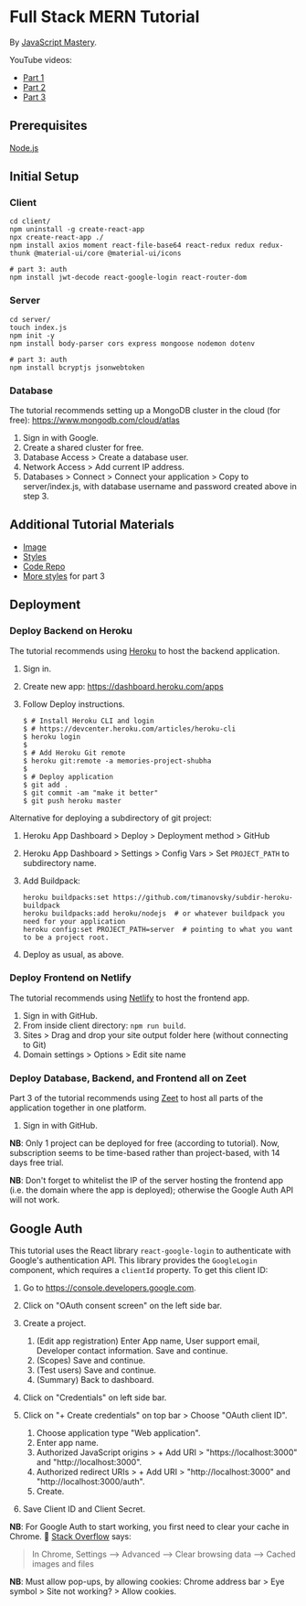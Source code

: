 Full Stack MERN Tutorial
===

By [JavaScript Mastery](https://www.youtube.com/channel/UCmXmlB4-HJytD7wek0Uo97A).

YouTube videos:
- [Part 1](https://youtu.be/ngc9gnGgUdA)
- [Part 2](https://youtu.be/aibtHnbeuio)
- [Part 3](https://youtu.be/LKlO8vLvUao)

Prerequisites
---

[Node.js](https://nodejs.org/en/)

Initial Setup
---

### Client

```shell
cd client/
npm uninstall -g create-react-app
npx create-react-app ./
npm install axios moment react-file-base64 react-redux redux redux-thunk @material-ui/core @material-ui/icons

# part 3: auth
npm install jwt-decode react-google-login react-router-dom
```

### Server

```shell
cd server/
touch index.js
npm init -y
npm install body-parser cors express mongoose nodemon dotenv

# part 3: auth
npm install bcryptjs jsonwebtoken
```

### Database

The tutorial recommends setting up a MongoDB cluster in the cloud (for free): <https://www.mongodb.com/cloud/atlas>

1. Sign in with Google.
1. Create a shared cluster for free.
1. Database Access > Create a database user.
1. Network Access > Add current IP address.
1. Databases > Connect > Connect your application > Copy to server/index.js, with database username and password created above in step 3.

Additional Tutorial Materials
---

- [Image](https://raw.githubusercontent.com/adrianhajdin/project_mern_memories/master/client/src/images/memories.png?token=AF56X74XONEUGZ4FD2FUIA27UURPI)
- [Styles](https://gist.github.com/adrianhajdin/d99aaa67124f0de7667fd3937715fb26)
- [Code Repo](https://github.com/adrianhajdin/project_mern_memories)
- [More styles](https://gist.github.com/adrianhajdin/cc90da3990871d509ccbd9068da5a636) for part 3

Deployment
---

### Deploy Backend on Heroku

The tutorial recommends using [Heroku](https://www.heroku.com/) to host the backend application.

1. Sign in.
1. Create new app: <https://dashboard.heroku.com/apps>
1. Follow Deploy instructions.

    ```shell
    $ # Install Heroku CLI and login
    $ # https://devcenter.heroku.com/articles/heroku-cli
    $ heroku login
    $
    $ # Add Heroku Git remote
    $ heroku git:remote -a memories-project-shubha
    $
    $ # Deploy application
    $ git add .
    $ git commit -am "make it better"
    $ git push heroku master
    ```

Alternative for deploying a subdirectory of git project:

1. Heroku App Dashboard > Deploy > Deployment method > GitHub
1. Heroku App Dashboard > Settings > Config Vars > Set `PROJECT_PATH` to subdirectory name.
1. Add Buildpack:

    ```shell
    heroku buildpacks:set https://github.com/timanovsky/subdir-heroku-buildpack
    heroku buildpacks:add heroku/nodejs  # or whatever buildpack you need for your application
    heroku config:set PROJECT_PATH=server  # pointing to what you want to be a project root.
    ```

1. Deploy as usual, as above.

### Deploy Frontend on Netlify

The tutorial recommends using [Netlify](https://www.netlify.com/) to host the frontend app.

1. Sign in with GitHub.
1. From inside client directory: `npm run build`.
1. Sites > Drag and drop your site output folder here (without connecting to Git)
1. Domain settings > Options > Edit site name

### Deploy Database, Backend, and Frontend all on Zeet

Part 3 of the tutorial recommends using [Zeet](https://zeet.co/) to host all parts of the application together in one platform.

1. Sign in with GitHub.

**NB**: Only 1 project can be deployed for free (according to tutorial). Now, subscription seems to be time-based rather than project-based, with 14 days free trial.

**NB**: Don't forget to whitelist the IP of the server hosting the frontend app (i.e. the domain where the app is deployed); otherwise the Google Auth API will not work.

Google Auth
---

This tutorial uses the React library `react-google-login` to authenticate with Google's authentication API. This library provides the `GoogleLogin` component, which requires a `clientId` property. To get this client ID:

1. Go to <https://console.developers.google.com>.
1. Click on "OAuth consent screen" on the left side bar.
1. Create a project.

    1. (Edit app registration) Enter App name, User support email, Developer contact information. Save and continue.
    1. (Scopes) Save and continue.
    1. (Test users) Save and continue.
    1. (Summary) Back to dashboard.

1. Click on "Credentials" on left side bar.
1. Click on "+ Create credentials" on top bar > Choose "OAuth client ID".

    1. Choose application type "Web application".
    1. Enter app name.
    1. Authorized JavaScript origins > + Add URI > "https://localhost:3000" and "http://localhost:3000".
    1. Authorized redirect URIs > + Add URI > "http://localhost:3000" and "http://localhost:3000/auth".
    1. Create.

1. Save Client ID and Client Secret.

**NB**: For Google Auth to start working, you first need to clear your cache in Chrome. :shrug: [Stack Overflow](https://stackoverflow.com/questions/43964539/google-api-not-a-valid-origin-for-the-client-url-has-not-been-whitelisted-for) says:

> In Chrome, Settings --> Advanced --> Clear browsing data --> Cached images and files

**NB**: Must allow pop-ups, by allowing cookies: Chrome address bar > Eye symbol > Site not working? > Allow cookies.
